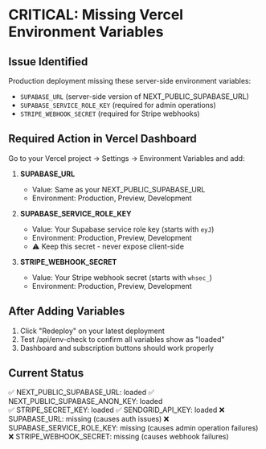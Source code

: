 # CRITICAL: Missing Vercel Environment Variables

## Issue Identified
Production deployment missing these server-side environment variables:
- `SUPABASE_URL` (server-side version of NEXT_PUBLIC_SUPABASE_URL)
- `SUPABASE_SERVICE_ROLE_KEY` (required for admin operations)
- `STRIPE_WEBHOOK_SECRET` (required for Stripe webhooks)

## Required Action in Vercel Dashboard
Go to your Vercel project → Settings → Environment Variables and add:

1. **SUPABASE_URL**
   - Value: Same as your NEXT_PUBLIC_SUPABASE_URL
   - Environment: Production, Preview, Development

2. **SUPABASE_SERVICE_ROLE_KEY** 
   - Value: Your Supabase service role key (starts with `eyJ`)
   - Environment: Production, Preview, Development
   - ⚠️ Keep this secret - never expose client-side

3. **STRIPE_WEBHOOK_SECRET**
   - Value: Your Stripe webhook secret (starts with `whsec_`)
   - Environment: Production, Preview, Development

## After Adding Variables
1. Click "Redeploy" on your latest deployment
2. Test /api/env-check to confirm all variables show as "loaded"
3. Dashboard and subscription buttons should work properly

## Current Status
✅ NEXT_PUBLIC_SUPABASE_URL: loaded
✅ NEXT_PUBLIC_SUPABASE_ANON_KEY: loaded  
✅ STRIPE_SECRET_KEY: loaded
✅ SENDGRID_API_KEY: loaded
❌ SUPABASE_URL: missing (causes auth issues)
❌ SUPABASE_SERVICE_ROLE_KEY: missing (causes admin operation failures)
❌ STRIPE_WEBHOOK_SECRET: missing (causes webhook failures)